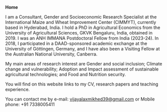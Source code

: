 **Home**

I am a Consultant, Gender and Socioeconomic Research Specialist at the International Maize and Wheat Improvement Center (CIMMYT), currently based in Hyderabad, India. I hold a PhD in Agricultural Economics from the University of Agricultural Sciences, GKVK Bengaluru, India, obtained in 2019. I was an ANH IMMANA Postdoctoral Fellow from India (2023-24). In 2018, I participated in a DAAD-sponsored academic exchange at the University of Göttingen, Germany, and I have also been a Visiting Fellow at the Australian National University, Canberra.

My main areas of research interest are Gender and social inclusion; Climate change and vulnerability; Adoption and Impact assessment of sustainable agricultural technologies; and Food and Nutrition security.

You will find on this website links to my CV, research papers and teaching experience.

You can contact me by e-mail: vijayalaxmikhed39@gmail.com or Mobile phone: +91 7338005411

